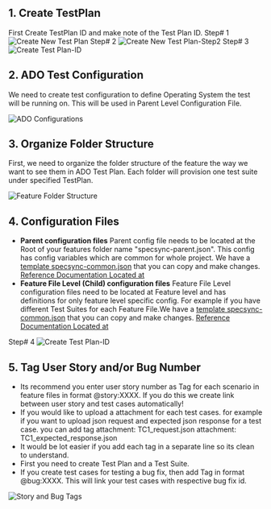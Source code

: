 
## 1. Create TestPlan

First Create TestPlan ID and make note of the Test Plan ID.
Step# 1
![Create New Test Plan](./images/create-new-test-plan.jpg)
Step# 2
![Create New Test Plan-Step2](./images/new-test-plan.jpg)
Step# 3
![Create Test Plan-ID](./images/test-plan-id.jpg)

## 2. ADO Test Configuration

We need to create test configuration to define Operating System the test will be running on. This will be used in Parent Level Configuration File.

![ADO Configurations](./images/ado-configurations.jpg)

## 3. Organize Folder Structure
First, we need to organize the folder structure of the feature the way we want to see them in ADO Test Plan. Each folder will provision one test suite under specified TestPlan.

![Feature Folder Structure](./images/feature-folder-structure.jpg)
## 4. Configuration Files

-   **Parent configuration files** Parent config file needs to be located at the Root of your features folder name "specsync-parent.json". This config has config variables which are common for whole project. We have a [template specsync-common.json](./specsync-templates/parent-level/specsync-parent.json) that you can copy and make changes. [Reference Documentation Located at](https://specsolutions.gitbook.io/specsync/features)
-   **Feature File Level (Child) configuration files** Feature File Level configuration files need to be located at Feature level and has definitions for only feature level specific config. For example if you have different Test Suites for each Feature File.We have a [template specsync-common.json](./specsync-templates/child-level/specsync.json) that you can copy and make changes. [Reference Documentation Located at](https://specsolutions.gitbook.io/specsync/features)

Step# 4
![Create Test Plan-ID](./images/test-plan-id.jpg)

## 5. Tag User Story and/or Bug Number

- Its recommend you enter user story number as Tag for each scenario in feature files in format @story:XXXX. If you do this we create link between user story and test cases automatically!
- If you would like to upload a attachment for each test cases. for example if you want to upload json request and expected json response for a test case. you can add tag attachment: TC1_request.json attachment: TC1_expected_response.json
- It would be lot easier if you add each tag in a separate line so its clean to understand.
- First you need to create Test Plan and a Test Suite.
- If you create test cases for testing a bug fix, then add Tag in format @bug:XXXX. This will link your test cases with respective bug fix id.

![Story and Bug Tags](./images/story-bug-tags.jpg)

